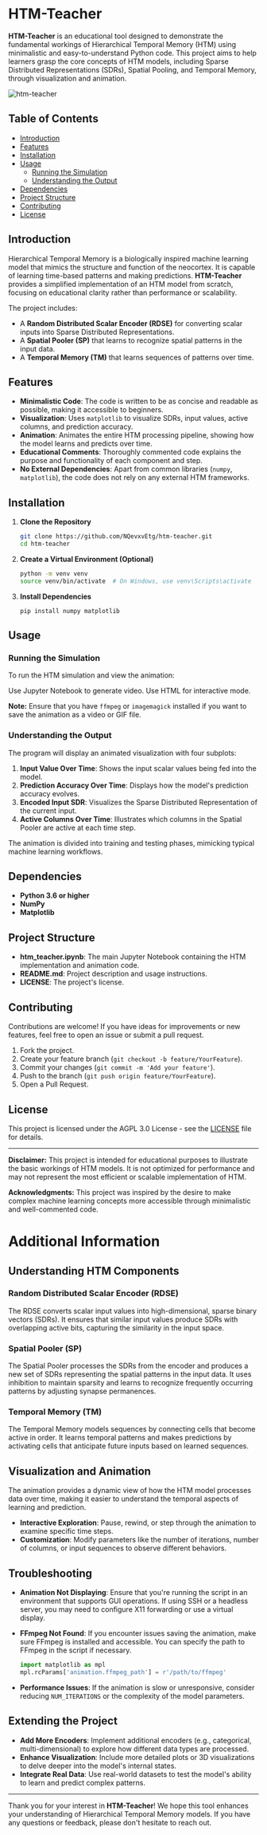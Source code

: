 # HTM-Teacher

**HTM-Teacher** is an educational tool designed to demonstrate the fundamental workings of Hierarchical Temporal Memory (HTM) using minimalistic and easy-to-understand Python code. This project aims to help learners grasp the core concepts of HTM models, including Sparse Distributed Representations (SDRs), Spatial Pooling, and Temporal Memory, through visualization and animation.

![htm-teacher](https://github.com/NQevxvEtg/htm-teacher/blob/main/output.gif)


## Table of Contents

- [Introduction](#introduction)
- [Features](#features)
- [Installation](#installation)
- [Usage](#usage)
  - [Running the Simulation](#running-the-simulation)
  - [Understanding the Output](#understanding-the-output)
- [Dependencies](#dependencies)
- [Project Structure](#project-structure)
- [Contributing](#contributing)
- [License](#license)

## Introduction

Hierarchical Temporal Memory is a biologically inspired machine learning model that mimics the structure and function of the neocortex. It is capable of learning time-based patterns and making predictions. **HTM-Teacher** provides a simplified implementation of an HTM model from scratch, focusing on educational clarity rather than performance or scalability.

The project includes:

- A **Random Distributed Scalar Encoder (RDSE)** for converting scalar inputs into Sparse Distributed Representations.
- A **Spatial Pooler (SP)** that learns to recognize spatial patterns in the input data.
- A **Temporal Memory (TM)** that learns sequences of patterns over time.

## Features

- **Minimalistic Code**: The code is written to be as concise and readable as possible, making it accessible to beginners.
- **Visualization**: Uses `matplotlib` to visualize SDRs, input values, active columns, and prediction accuracy.
- **Animation**: Animates the entire HTM processing pipeline, showing how the model learns and predicts over time.
- **Educational Comments**: Thoroughly commented code explains the purpose and functionality of each component and step.
- **No External Dependencies**: Apart from common libraries (`numpy`, `matplotlib`), the code does not rely on any external HTM frameworks.

## Installation

1. **Clone the Repository**

   ```bash
   git clone https://github.com/NQevxvEtg/htm-teacher.git
   cd htm-teacher
   ```

2. **Create a Virtual Environment (Optional)**

   ```bash
   python -m venv venv
   source venv/bin/activate  # On Windows, use venv\Scripts\activate
   ```

3. **Install Dependencies**

   ```
   pip install numpy matplotlib
   ```

## Usage

### Running the Simulation

To run the HTM simulation and view the animation:

Use Jupyter Notebook to generate video. 
Use HTML for interactive mode.

**Note:** Ensure that you have `ffmpeg` or `imagemagick` installed if you want to save the animation as a video or GIF file.

### Understanding the Output

The program will display an animated visualization with four subplots:

1. **Input Value Over Time**: Shows the input scalar values being fed into the model.
2. **Prediction Accuracy Over Time**: Displays how the model's prediction accuracy evolves.
3. **Encoded Input SDR**: Visualizes the Sparse Distributed Representation of the current input.
4. **Active Columns Over Time**: Illustrates which columns in the Spatial Pooler are active at each time step.

The animation is divided into training and testing phases, mimicking typical machine learning workflows.

## Dependencies

- **Python 3.6 or higher**
- **NumPy**
- **Matplotlib**

## Project Structure

- **htm_teacher.ipynb**: The main Jupyter Notebook containing the HTM implementation and animation code.
- **README.md**: Project description and usage instructions.
- **LICENSE**: The project's license.

## Contributing

Contributions are welcome! If you have ideas for improvements or new features, feel free to open an issue or submit a pull request.

1. Fork the project.
2. Create your feature branch (`git checkout -b feature/YourFeature`).
3. Commit your changes (`git commit -m 'Add your feature'`).
4. Push to the branch (`git push origin feature/YourFeature`).
5. Open a Pull Request.

## License

This project is licensed under the AGPL 3.0 License - see the [LICENSE](LICENSE) file for details.

---

**Disclaimer:** This project is intended for educational purposes to illustrate the basic workings of HTM models. It is not optimized for performance and may not represent the most efficient or scalable implementation of HTM.

**Acknowledgments:** This project was inspired by the desire to make complex machine learning concepts more accessible through minimalistic and well-commented code.

# Additional Information

## Understanding HTM Components

### Random Distributed Scalar Encoder (RDSE)

The RDSE converts scalar input values into high-dimensional, sparse binary vectors (SDRs). It ensures that similar input values produce SDRs with overlapping active bits, capturing the similarity in the input space.

### Spatial Pooler (SP)

The Spatial Pooler processes the SDRs from the encoder and produces a new set of SDRs representing the spatial patterns in the input data. It uses inhibition to maintain sparsity and learns to recognize frequently occurring patterns by adjusting synapse permanences.

### Temporal Memory (TM)

The Temporal Memory models sequences by connecting cells that become active in order. It learns temporal patterns and makes predictions by activating cells that anticipate future inputs based on learned sequences.

## Visualization and Animation

The animation provides a dynamic view of how the HTM model processes data over time, making it easier to understand the temporal aspects of learning and prediction.

- **Interactive Exploration**: Pause, rewind, or step through the animation to examine specific time steps.
- **Customization**: Modify parameters like the number of iterations, number of columns, or input sequences to observe different behaviors.

## Troubleshooting

- **Animation Not Displaying**: Ensure that you're running the script in an environment that supports GUI operations. If using SSH or a headless server, you may need to configure X11 forwarding or use a virtual display.
- **FFmpeg Not Found**: If you encounter issues saving the animation, make sure FFmpeg is installed and accessible. You can specify the path to FFmpeg in the script if necessary.

  ```python
  import matplotlib as mpl
  mpl.rcParams['animation.ffmpeg_path'] = r'/path/to/ffmpeg'
  ```

- **Performance Issues**: If the animation is slow or unresponsive, consider reducing `NUM_ITERATIONS` or the complexity of the model parameters.

## Extending the Project

- **Add More Encoders**: Implement additional encoders (e.g., categorical, multi-dimensional) to explore how different data types are processed.
- **Enhance Visualization**: Include more detailed plots or 3D visualizations to delve deeper into the model's internal states.
- **Integrate Real Data**: Use real-world datasets to test the model's ability to learn and predict complex patterns.

---

Thank you for your interest in **HTM-Teacher**! We hope this tool enhances your understanding of Hierarchical Temporal Memory models. If you have any questions or feedback, please don't hesitate to reach out.
